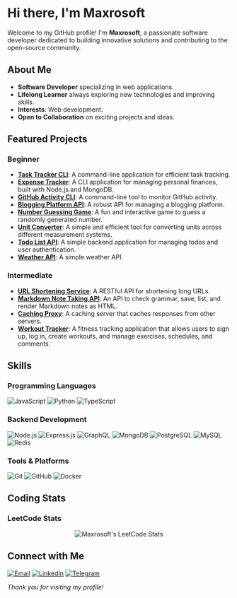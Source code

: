 # Hi there, I'm Maxrosoft

Welcome to my GitHub profile! I'm **Maxrosoft**, a passionate software developer dedicated to building innovative solutions and contributing to the open-source community.

## About Me

- **Software Developer** specializing in web applications.
- **Lifelong Learner** always exploring new technologies and improving skills.
- **Interests**: Web development.
- **Open to Collaboration** on exciting projects and ideas.

## Featured Projects

### Beginner

- [**Task Tracker CLI**](https://github.com/Maxrosoft/task-tracker-cli): A command-line application for efficient task tracking.
- [**Expense Tracker**](https://github.com/Maxrosoft/expense-tracker): A CLI application for managing personal finances, built with Node.js and MongoDB.
- [**GitHub Activity CLI**](https://github.com/Maxrosoft/github-activity-cli): A command-line tool to monitor GitHub activity.
- [**Blogging Platform API**](https://github.com/Maxrosoft/blogging-platform-api): A robust API for managing a blogging platform.
- [**Number Guessing Game**](https://github.com/Maxrosoft/number-guessing-game): A fun and interactive game to guess a randomly generated number.
- [**Unit Converter**](https://github.com/Maxrosoft/unit-converter): A simple and efficient tool for converting units across different measurement systems.
- [**Todo List API**](https://github.com/Maxrosoft/todo-list-api): A simple backend application for managing todos and user authentication.
- [**Weather API**](https://github.com/Maxrosoft/weather-api): A simple weather API.

### Intermediate
  
- [**URL Shortening Service**](https://github.com/Maxrosoft/url-shortening-service): A RESTful API for shortening long URLs.
- [**Markdown Note Taking API**](https://github.com/Maxrosoft/markdown-note-taking-api): An API to check grammar, save, list, and render Markdown notes as HTML.
- [**Caching Proxy**](https://github.com/Maxrosoft/caching-proxy): A caching server that caches responses from other servers.
- [**Workout Tracker**](https://github.com/Maxrosoft/workout-tracker): A fitness tracking application that allows users to sign up, log in, create workouts, and manage exercises, schedules, and comments.


## Skills

### Programming Languages

![JavaScript](https://img.shields.io/badge/-JavaScript-F7DF1E?logo=javascript&logoColor=000)
![Python](https://img.shields.io/badge/-Python-3776AB?logo=python&logoColor=fff)
![TypeScript](https://img.shields.io/badge/-TypeScript-3178C6?logo=typescript&logoColor=fff)

### Backend Development

![Node.js](https://img.shields.io/badge/-Node.js-339933?logo=node.js&logoColor=fff)
![Express.js](https://img.shields.io/badge/-Express.js-000000?logo=express&logoColor=fff)
![GraphQL](https://img.shields.io/badge/-GraphQL-E10098?logo=graphql&logoColor=fff)
![MongoDB](https://img.shields.io/badge/-MongoDB-47A248?logo=mongodb&logoColor=fff)
![PostgreSQL](https://img.shields.io/badge/-PostgreSQL-336791?logo=postgresql&logoColor=fff)
![MySQL](https://img.shields.io/badge/-MySQL-4479A1?logo=mysql&logoColor=fff)
![Redis](https://img.shields.io/badge/-Redis-DC382D?logo=redis&logoColor=fff)

### Tools & Platforms

![Git](https://img.shields.io/badge/-Git-F05032?logo=git&logoColor=fff)
![GitHub](https://img.shields.io/badge/-GitHub-181717?logo=github&logoColor=fff)
![Docker](https://img.shields.io/badge/-Docker-2496ED?logo=docker&logoColor=fff)

## Coding Stats

### LeetCode Stats
<p align="center">
  <img src="https://leetcard.jacoblin.cool/Maxrosoft?theme=dark&font=source_sans_pro&ext=heatmap" alt="Maxrosoft's LeetCode Stats" />
</p>

## Connect with Me

[![Email](https://img.shields.io/badge/-Email-D14836?logo=gmail&logoColor=fff&style=flat-square)](mailto:maxfilipenko07@gmail.com)
[![LinkedIn](https://img.shields.io/badge/-LinkedIn-0077B5?logo=linkedin&logoColor=fff&style=flat-square)](https://www.linkedin.com/in/maksym-fylypenko-908009235/)
[![Telegram](https://img.shields.io/badge/-Telegram-2CA5E0?logo=telegram&logoColor=fff&style=flat-square)](https://t.me/maxrosoftf)


*Thank you for visiting my profile!*

